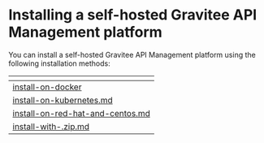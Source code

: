 # Installing a self-hosted Gravitee API Management platform

You can install a self-hosted Gravitee API Management platform using the following installation methods:

<table data-view="cards"><thead><tr><th data-type="content-ref"></th></tr></thead><tbody><tr><td><a href="install-on-docker/">install-on-docker</a></td></tr><tr><td><a href="install-on-kubernetes.md">install-on-kubernetes.md</a></td></tr><tr><td><a href="install-on-red-hat-and-centos.md">install-on-red-hat-and-centos.md</a></td></tr><tr><td><a href="install-with-.zip.md">install-with-.zip.md</a></td></tr></tbody></table>
